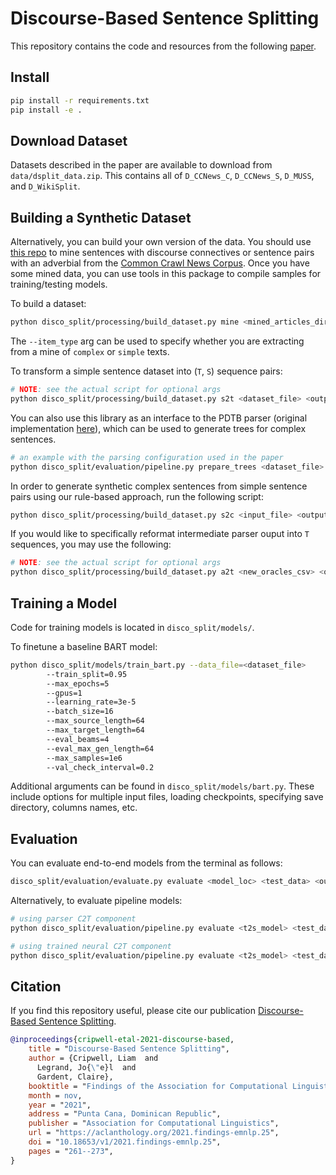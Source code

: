 # Discourse-Based Sentence Splitting

This repository contains the code and resources from the following [paper](https://aclanthology.org/2021.findings-emnlp.25/).

## Install

```bash
pip install -r requirements.txt
pip install -e .
```

## Download Dataset
Datasets described in the paper are available to download from `data/dsplit_data.zip`. This contains all of `D_CCNews_C`, `D_CCNews_S`, `D_MUSS`, and `D_WikiSplit`.

## Building a Synthetic Dataset

Alternatively, you can build your own version of the data. You should use [this repo](https://github.com/liamcripwell/news-please) to mine sentences with discourse connectives or sentence pairs with an adverbial from the [Common Crawl News Corpus](https://commoncrawl.org/2016/10/news-dataset-available/). Once you have some mined data, you can use tools in this package to compile samples for training/testing models. 

To build a dataset:

```bash
python disco_split/processing/build_dataset.py mine <mined_articles_dir> <output_file> <sample_limit>
```

The `--item_type` arg can be used to specify whether you are extracting from a mine of `complex` or `simple` texts.

To transform a simple sentence dataset into (`T`, `S`) sequence pairs:

```bash
# NOTE: see the actual script for optional args
python disco_split/processing/build_dataset.py s2t <dataset_file> <output_file>
```

You can also use this library as an interface to the PDTB parser (original implementation [here](https://github.com/WING-NUS/pdtb-parser)), which can be used to generate trees for complex sentences.
```bash
# an example with the parsing configuration used in the paper
python disco_split/evaluation/pipeline.py prepare_trees <dataset_file> --out_trees=<trees_output> --out_parsed=<parser_output> --text_col=sentence --fallback=naive --batched=True --num_procs=8 --batch_size=128
```

In order to generate synthetic complex sentences from simple sentence pairs using our rule-based approach, run the following script:

```bash
python disco_split/processing/build_dataset.py s2c <input_file> <output_file>
```

If you would like to specifically reformat intermediate parser ouput into `T` sequences, you may use the following:

```bash
# NOTE: see the actual script for optional args
python disco_split/processing/build_dataset.py a2t <new_oracles_csv> <output_file>
```

## Training a Model

Code for training models is located in `disco_split/models/`.

To finetune a baseline BART model:

```bash
python disco_split/models/train_bart.py --data_file=<dataset_file>
        --train_split=0.95
        --max_epochs=5
        --gpus=1
        --learning_rate=3e-5
        --batch_size=16
        --max_source_length=64
        --max_target_length=64
        --eval_beams=4
        --eval_max_gen_length=64
        --max_samples=1e6
        --val_check_interval=0.2
```

Additional arguments can be found in `disco_split/models/bart.py`. These include options for multiple input files, loading checkpoints, specifying save directory, columns names, etc.

## Evaluation

You can evaluate end-to-end models from the terminal as follows:

```bash
disco_split/evaluation/evaluate.py evaluate <model_loc> <test_data> <output_file> --samsa=True
```

Alternatively, to evaluate pipeline models:

```bash
# using parser C2T component
python disco_split/evaluation/pipeline.py evaluate <t2s_model> <test_data> <output_dir> --parser=pdtb

# using trained neural C2T component
python disco_split/evaluation/pipeline.py evaluate <t2s_model> <test_data> <output_dir> --parser=bart --bart_model=<c2t_model>
```

## Citation

If you find this repository useful, please cite our publication [Discourse-Based Sentence Splitting](https://aclanthology.org/2021.findings-emnlp.25/).

```bibtex
@inproceedings{cripwell-etal-2021-discourse-based,
    title = "Discourse-Based Sentence Splitting",
    author = {Cripwell, Liam  and
      Legrand, Jo{\"e}l  and
      Gardent, Claire},
    booktitle = "Findings of the Association for Computational Linguistics: EMNLP 2021",
    month = nov,
    year = "2021",
    address = "Punta Cana, Dominican Republic",
    publisher = "Association for Computational Linguistics",
    url = "https://aclanthology.org/2021.findings-emnlp.25",
    doi = "10.18653/v1/2021.findings-emnlp.25",
    pages = "261--273",
}
```

